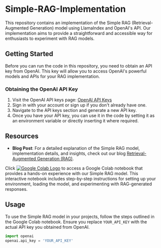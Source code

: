 
# Simple-RAG-Implementation

This repository contains an implementation of the Simple RAG (Retrieval-Augmented Generation) model using LlamaIndex and OpenAI's API. Our implementation aims to provide a straightforward and accessible way for enthusiasts to experiment with RAG models.

## Getting Started

Before you can run the code in this repository, you need to obtain an API key from OpenAI. This key will allow you to access OpenAI's powerful models and APIs for your RAG implementation.

### Obtaining the OpenAI API Key

1. Visit the OpenAI API keys page: [OpenAI API Keys](https://platform.openai.com/api-keys)
2. Sign in with your account or sign up if you don't already have one.
3. Navigate to the API keys section and generate a new API key.
4. Once you have your API key, you can use it in the code by setting it as an environment variable or directly inserting it where required.

## Resources

- **Blog Post**: For a detailed explanation of the Simple RAG model, implementation details, and insights, check out our blog [Retrieval-Augmented Generation (RAG)](https://ravikumarmn.github.io/blogs/retrieval-augmented-generation-(rag)).



Click [![Google Colab Logo](https://colab.research.google.com/assets/colab-badge.svg)](https://colab.research.google.com/drive/1zauSTKnBwPxFsk8lGVOmOm-LthohqZ2-?usp=sharing) to access a Google Colab notebook that provides a hands-on experience with our Simple RAG model. This interactive notebook includes step-by-step instructions for setting up your environment, loading the model, and experimenting with RAG-generated responses.

## Usage

To use the Simple RAG model in your projects, follow the steps outlined in the Google Colab notebook. Ensure you replace `YOUR_API_KEY` with the actual API key you obtained from OpenAI.

```python
import openai
openai.api_key = 'YOUR_API_KEY'
```